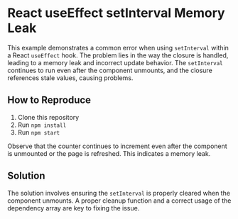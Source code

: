 # React useEffect setInterval Memory Leak

This example demonstrates a common error when using `setInterval` within a React `useEffect` hook.  The problem lies in the way the closure is handled, leading to a memory leak and incorrect update behavior. The `setInterval` continues to run even after the component unmounts, and the closure references stale values, causing problems.

## How to Reproduce

1. Clone this repository
2. Run `npm install`
3. Run `npm start`

Observe that the counter continues to increment even after the component is unmounted or the page is refreshed. This indicates a memory leak.

## Solution

The solution involves ensuring the `setInterval` is properly cleared when the component unmounts.  A proper cleanup function and a correct usage of the dependency array are key to fixing the issue.